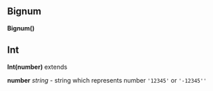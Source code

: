 ## Bignum

**Bignum()**



## Int

**Int(number)** extends

**number** *string* - string which represents number ```'12345'``` or ```'-12345''```
